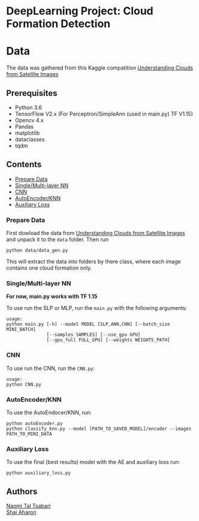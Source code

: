 
# DeepLearning Project: Cloud Formation Detection  
  
# Data  
The data was gathered from this Kaggle compatition [ Understanding Clouds from Satellite Images](https://www.kaggle.com/c/understanding_cloud_organization/data)  
## Prerequisites   
- Python 3.6  
- TensorFlow V2.x (For Perceptron/SimpleAnn (used in main.py) TF V1.15)  
- Opencv 4.x  
- Pandas  
- matplotlib  
- dataclasses  
- tqdm  
  
## Contents  
- [Prepare Data](#preparedata) 
- [Single/Multi-layer NN](#singlemulti-layer-nn)  
- [CNN](#cnn)  
- [AutoEncoder/KNN](#autoencoderknn)  
- [Auxiliary Loss](#auxiliary-loss)

### Prepare Data
First dowload the data from [ Understanding Clouds from Satellite Images](https://www.kaggle.com/c/understanding_cloud_organization/data) and unpack it to the `data` folder.
Then run 

`python data/data_gen.py`

This will extract the data into folders by there class, where each image contains one cloud formation only.
  
### Single/Multi-layer NN
**For now, main.py works with TF 1.15**

To use run the SLP or MLP, run the `main.py` with the following arguments:

    usage: 
    python main.py [-h] --model MODEL [SLP,ANN,CNN] [--batch_size MINI_BATCH]
                   [--samples SAMPLES] [--use_gpu GPU] 
                   [--gpu_full FULL_GPU] [--weights WEIGHTS_PATH]

### CNN
To use run the CNN, run the `CNN.py`:

    usage:
    python CNN.py
    
### AutoEncoder/KNN
To use the AutoEndocer/KNN, run:

    python autoEncoder.py
    python classify_knn.py --model [PATH_TO_SAVED_MODEL]/encoder --images PATH_TO_MINI_DATA

### Auxiliary Loss
To use the final (best results) model with the AE and auxiliary loss run:

    python auxiliary_loss.py

  
## Authors  
[Naomi Tal Tsabari](https://github.com/naomital)  
[Shai Aharon](https://github.com/ifryed)